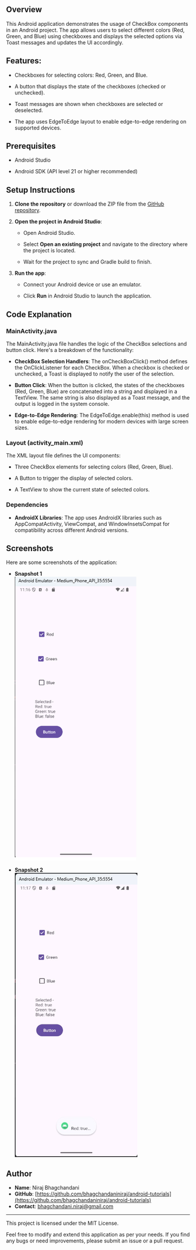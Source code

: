 Overview
--------

This Android application demonstrates the usage of CheckBox components in an Android project. The app allows users to select different colors (Red, Green, and Blue) using checkboxes and displays the selected options via Toast messages and updates the UI accordingly.

Features:
---------

*   Checkboxes for selecting colors: Red, Green, and Blue.
    
*   A button that displays the state of the checkboxes (checked or unchecked).
    
*   Toast messages are shown when checkboxes are selected or deselected.
    
*   The app uses EdgeToEdge layout to enable edge-to-edge rendering on supported devices.
    

Prerequisites
-------------

*   Android Studio
    
*   Android SDK (API level 21 or higher recommended)
    

Setup Instructions
------------------

1.  **Clone the repository** or download the ZIP file from the [GitHub repository](https://github.com/fenilgalani07/Android-Tutorials/CheckBoxDemo).
    
2.  **Open the project in Android Studio**:
    
    *   Open Android Studio.
        
    *   Select **Open an existing project** and navigate to the directory where the project is located.
        
    *   Wait for the project to sync and Gradle build to finish.
        
3.  **Run the app**:
    
    *   Connect your Android device or use an emulator.
        
    *   Click **Run** in Android Studio to launch the application.
        

Code Explanation
----------------

### MainActivity.java

The MainActivity.java file handles the logic of the CheckBox selections and button click. Here's a breakdown of the functionality:

*   **CheckBox Selection Handlers**: The onCheckBoxClick() method defines the OnClickListener for each CheckBox. When a checkbox is checked or unchecked, a Toast is displayed to notify the user of the selection.
    
*   **Button Click**: When the button is clicked, the states of the checkboxes (Red, Green, Blue) are concatenated into a string and displayed in a TextView. The same string is also displayed as a Toast message, and the output is logged in the system console.
    
*   **Edge-to-Edge Rendering**: The EdgeToEdge.enable(this) method is used to enable edge-to-edge rendering for modern devices with large screen sizes.
    

### Layout (activity\_main.xml)

The XML layout file defines the UI components:

*   Three CheckBox elements for selecting colors (Red, Green, Blue).
    
*   A Button to trigger the display of selected colors.
    
*   A TextView to show the current state of selected colors.
    

### Dependencies

*   **AndroidX Libraries**: The app uses AndroidX libraries such as AppCompatActivity, ViewCompat, and WindowInsetsCompat for compatibility across different Android versions.
    

Screenshots
-----------

Here are some screenshots of the application:

- **Snapshot 1**  
![Snapshot-1](https://github.com/bhagchandaniniraj/android-tutorials/raw/main/CheckBoxDemo/snapshots/Snapshot-1.png)

- **Snapshot 2**  
![Snapshot-2](https://github.com/bhagchandaniniraj/android-tutorials/raw/main/CheckBoxDemo/snapshots/Snapshot-2.jpg)

 
 ## Author

- **Name**: Niraj Bhagchandani
- **GitHub**: [https://github.com/bhagchandaniniraj/android-tutorials](https://github.com/bhagchandaniniraj/android-tutorials)
- **Contact**: [bhagchandani.niraj@gmail.com](mailto:bhagchandani.niraj@gmail.com)

-------

This project is licensed under the MIT License.

Feel free to modify and extend this application as per your needs. If you find any bugs or need improvements, please submit an issue or a pull request.
